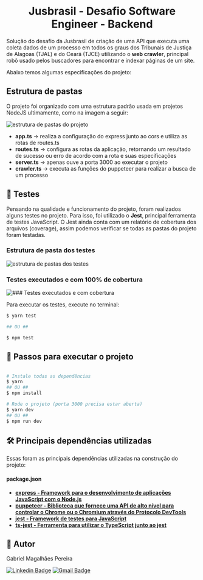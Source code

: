 


</p>
<h1 align="center">
    Jusbrasil - Desafio Software Engineer - Backend
</h1>


Solução do desafio da Jusbrasil de criação de uma API que executa uma coleta dados de um processo em todos os graus dos Tribunais de Justiça de Alagoas (TJAL) e do Ceará (TJCE) utilizando o **web crawler**, principal robô usado pelos buscadores para encontrar e indexar páginas de um site.

Abaixo temos algumas especificações do projeto:


## Estrutura de pastas

O projeto foi organizado com uma estrutura padrão usada em projetos NodeJS ultimamente, como na imagem a seguir:

![estrutura de pastas do projeto](https://i.ibb.co/Q8g078t/Captura-de-Tela-2023-03-04-a-s-22-15-39.png)

- **app.ts** -> realiza a configuração do express junto ao cors e utiliza as rotas de routes.ts
- **routes.ts** -> configura as rotas da aplicação, retornando um resultado de sucesso ou erro de acordo com a rota e suas especificações
- **server.ts** -> apenas ouve a porta 3000 ao executar o projeto
- **crawler.ts** -> executa as funções do puppeteer para realizar a busca de um processo

## 🧪 Testes

Pensando na qualidade e funcionamento do projeto, foram realizados alguns testes no projeto. Para isso, foi utilizado o **Jest**, principal ferramenta de testes JavaScript. O Jest ainda conta com um relatório de cobertura dos arquivos (coverage), assim podemos verificar se todas as pastas do projeto foram testadas.

### Estrutura de pasta dos testes
![estrutura de pastas dos testes](https://i.ibb.co/QNKYfX7/Captura-de-Tela-2023-03-04-a-s-22-31-10.png)

### Testes executados e com 100% de cobertura
![### Testes executados e com cobertura](https://i.ibb.co/jZLVspF/Captura-de-Tela-2023-03-04-a-s-22-31-30.png)

Para executar os testes, execute no terminal:

```bash
$ yarn test

## OU ##

$ npm test

```

## 🚀 Passos para executar o projeto

```bash

# Instale todas as dependências
$ yarn 
## OU ## 
$ npm install

# Rode o projeto (porta 3000 precisa estar aberta)
$ yarn dev
## OU ## 
$ npm run dev

```



## 🛠 Principais dependências utilizadas

Essas foram as principais dependências utilizadas na construção do projeto:

#### **package.json** 

-   **[express - Framework para o desenvolvimento de aplicações JavaScript com o Node.js ](https://expressjs.com/)**
-   **[puppeteer - Biblioteca que fornece uma API de alto nível para controlar o Chrome ou o Chromium através do Protocolo DevTools](https://pptr.dev/)**
-   **[jest - Framework de testes para JavaScript](https://jestjs.io/pt-BR/)**
-   **[ts-jest - Ferramenta para utilizar o TypeScript junto ao jest](https://www.npmjs.com/package/ts-jest)** 



## 🦸 Autor

Gabriel Magalhães Pereira

[![Linkedin Badge](https://img.shields.io/badge/-Linkedin-blue?style=flat-square&logo=Linkedin&logoColor=white&link=https://www.linkedin.com/in/gabriel-pereira-556a03208/)](https://www.linkedin.com/in/gabriel-pereira-556a03208//) 
[![Gmail Badge](https://img.shields.io/badge/-Gmail-c14438?style=flat-square&logo=Gmail&logoColor=white&link=mailto:gabiteclas@gmail.com)](mailto:gabiteclas@gmail.com)
